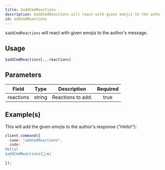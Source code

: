 ```yaml
---
title: $addCmdReactions
description: $addCmdReactions will react with given emojis to the author's message.
id: addCmdReactions
---
```


`$addCmdReactions` will react with given emojis to the author's message.

## Usage

```php
$addCmdReactions[...reactions]
```

## Parameters

| Field     | Type   | Description       | Required |
| --------- | ------ | ----------------- | :------: |
| reactions | string | Reactions to add. |   true   |

## Example(s)

This will add the given emojis to the author's response ("Hello!"):

```javascript
client.command({
  name: "addCmdReactions",
  code: `
Hello!
$addCmdReactions[🧡;❤]
  `
});
```
